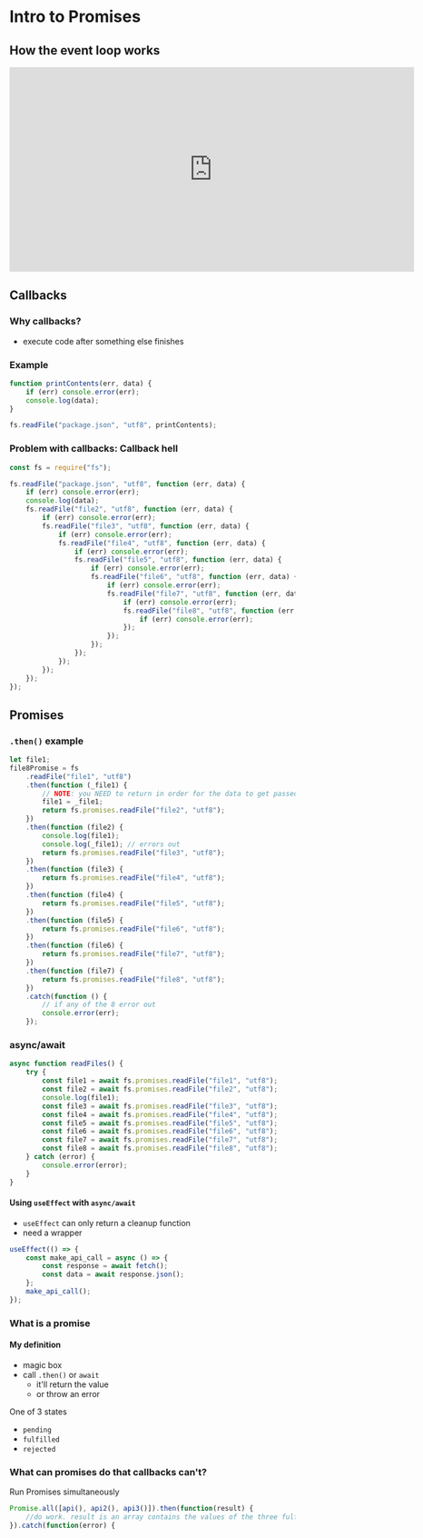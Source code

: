 # Intro to Promises

## How the event loop works

<iframe
  width="713"
  height="360"
  src="https://www.youtube.com/embed/8aGhZQkoFbQ"
  title="What the heck is the event loop anyway? | Philip Roberts | JSConf EU"
  frameborder="0"
  allow="accelerometer; autoplay; clipboard-write; encrypted-media; gyroscope; picture-in-picture"
  allowfullscreen
></iframe>

## Callbacks

### Why callbacks?

-   execute code after something else finishes

### Example

```js
function printContents(err, data) {
    if (err) console.error(err);
    console.log(data);
}

fs.readFile("package.json", "utf8", printContents);
```

### Problem with callbacks: Callback hell

```javascript
const fs = require("fs");

fs.readFile("package.json", "utf8", function (err, data) {
    if (err) console.error(err);
    console.log(data);
    fs.readFile("file2", "utf8", function (err, data) {
        if (err) console.error(err);
        fs.readFile("file3", "utf8", function (err, data) {
            if (err) console.error(err);
            fs.readFile("file4", "utf8", function (err, data) {
                if (err) console.error(err);
                fs.readFile("file5", "utf8", function (err, data) {
                    if (err) console.error(err);
                    fs.readFile("file6", "utf8", function (err, data) {
                        if (err) console.error(err);
                        fs.readFile("file7", "utf8", function (err, data) {
                            if (err) console.error(err);
                            fs.readFile("file8", "utf8", function (err, data) {
                                if (err) console.error(err);
                            });
                        });
                    });
                });
            });
        });
    });
});
```

## Promises

### `.then()` example

```js
let file1;
file8Promise = fs
    .readFile("file1", "utf8")
    .then(function (_file1) {
        // NOTE: you NEED to return in order for the data to get passed into the function
        file1 = _file1;
        return fs.promises.readFile("file2", "utf8");
    })
    .then(function (file2) {
        console.log(file1);
        console.log(_file1); // errors out
        return fs.promises.readFile("file3", "utf8");
    })
    .then(function (file3) {
        return fs.promises.readFile("file4", "utf8");
    })
    .then(function (file4) {
        return fs.promises.readFile("file5", "utf8");
    })
    .then(function (file5) {
        return fs.promises.readFile("file6", "utf8");
    })
    .then(function (file6) {
        return fs.promises.readFile("file7", "utf8");
    })
    .then(function (file7) {
        return fs.promises.readFile("file8", "utf8");
    })
    .catch(function () {
        // if any of the 8 error out
        console.error(err);
    });
```

### async/await

```javascript
async function readFiles() {
    try {
        const file1 = await fs.promises.readFile("file1", "utf8");
        const file2 = await fs.promises.readFile("file2", "utf8");
        console.log(file1);
        const file3 = await fs.promises.readFile("file3", "utf8");
        const file4 = await fs.promises.readFile("file4", "utf8");
        const file5 = await fs.promises.readFile("file5", "utf8");
        const file6 = await fs.promises.readFile("file6", "utf8");
        const file7 = await fs.promises.readFile("file7", "utf8");
        const file8 = await fs.promises.readFile("file8", "utf8");
    } catch (error) {
        console.error(error);
    }
}
```

#### Using `useEffect` with `async/await`

-   `useEffect` can only return a cleanup function
-   need a wrapper

```jsx
useEffect(() => {
    const make_api_call = async () => {
        const response = await fetch();
        const data = await response.json();
    };
    make_api_call();
});
```

### What is a promise

#### My definition

-   magic box
-   call `.then()` or `await`
    -   it'll return the value
    -   or throw an error

One of 3 states

-   `pending`
-   `fulfilled`
-   `rejected`


### What can promises do that callbacks can't?

Run Promises simultaneously

```javascript
Promise.all([api(), api2(), api3()]).then(function(result) {
    //do work. result is an array contains the values of the three fulfilled promises.
}).catch(function(error) {
```
